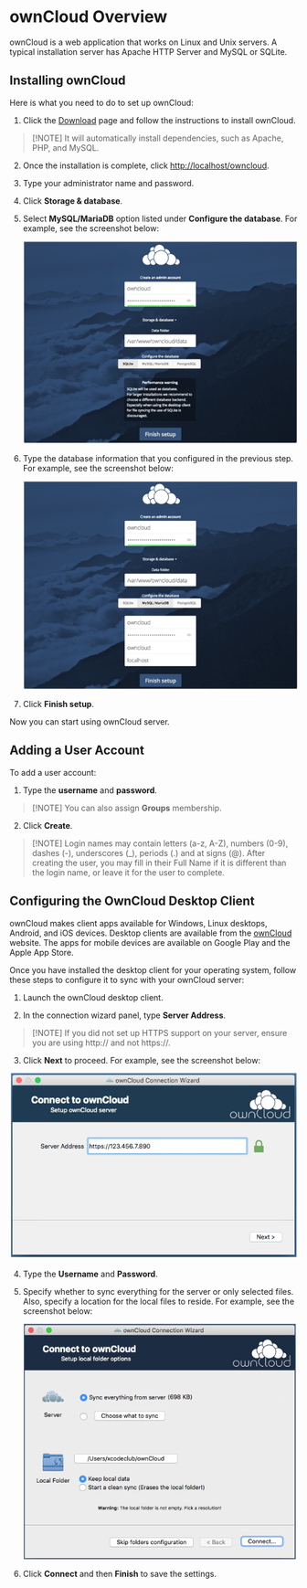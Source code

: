# ownCloud Overview

ownCloud is a web application that works on Linux and Unix servers. A typical installation server has Apache HTTP Server and MySQL or SQLite.

## Installing ownCloud

Here is what you need to do to set up ownCloud:

1. Click the [Download](https://download.owncloud.org/download/repositories/stable/owncloud/) page and follow the instructions to install ownCloud.
>[!NOTE] It will automatically install dependencies, such as Apache, PHP, and MySQL.

2. Once the installation is complete, click [http://localhost/owncloud](http://localhost/owncloud).

3. Type your administrator name and password.

4. Click **Storage &amp; database**.

5. Select **MySQL/MariaDB** option listed under **Configure the database**. For example, see the screenshot below:

   ![](Image_1.png)

6. Type the database information that you configured in the previous step. For example, see the screenshot below:

   ![](Image_2.png)

7. Click **Finish setup**.

Now you can start using ownCloud server.

## Adding a User Account

To add a user account:

1. Type the **username** and **password**.
>[!NOTE] You can also assign **Groups** membership.

2. Click **Create**.
> [!NOTE] Login names may contain letters (a-z, A-Z), numbers (0-9), dashes (-), underscores (\_), periods (.) and at signs (@). After creating the user, you may fill in their Full Name if it is different than the login name, or leave it for the user to complete.

## Configuring the OwnCloud Desktop Client

ownCloud makes client apps available for Windows, Linux desktops, Android, and iOS devices. Desktop clients are available from the [ownCloud](https://owncloud.org/download/) website. The apps for mobile devices are available on Google Play and the Apple App Store.

Once you have installed the desktop client for your operating system, follow these steps to configure it to sync with your ownCloud server:

1. Launch the ownCloud desktop client.

2. In the connection wizard panel, type **Server Address**.
>[!NOTE] If you did not set up HTTPS support on your server, ensure you are using http:// and not https://.

3. Click **Next** to proceed. For example, see the screenshot below:

  ![](Image_3.png)

4. Type the **Username** and **Password**.

5. Specify whether to sync everything for the server or only selected files. Also, specify a location for the local files to reside. For example, see the screenshot below:

   ![](Image_4.png)

6. Click **Connect** and then **Finish** to save the settings.
